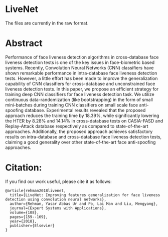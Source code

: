 # LiveNet

The files are currently in the raw format. 
# Abstract
Performance of face liveness detection algorithms in cross-database face liveness detection tests is one of the key issues in face-biometric based systems. Recently, Convolution Neural Networks (CNN) classifiers have shown remarkable performance in intra-database face liveness detection tests. However, a little effort has been made to improve the generalization capability of CNN classifiers for cross-database and unconstrained face liveness detection tests. In this paper, we propose an efficient strategy for training deep CNN classifiers for face liveness detection task. We utilize continuous data-randomization (like bootstrapping) in the form of small mini-batches during training CNN classifiers on small scale face anti-spoofing database. Experimental results revealed that the proposed approach reduces the training time by 18.39%, while significantly lowering the HTER by 8.28% and 14.14% in cross-database tests on CASIA-FASD and Replay-Attack database respectively as compared to state-of-the-art approaches. Additionally, the proposed approach achieves satisfactory results on intra-database and cross-database face liveness detection tests, claiming a good generality over other state-of-the-art face anti-spoofing approaches.



# Citation:

If you find our work useful, please cite it as follows:
```
@article{rehman2018livenet,
  title={LiveNet: Improving features generalization for face liveness detection using convolution neural networks},
  author={Rehman, Yasar Abbas Ur and Po, Lai Man and Liu, Mengyang},
  journal={Expert Systems with Applications},
  volume={108},
  pages={159--169},
  year={2018},
  publisher={Elsevier}
}
```
